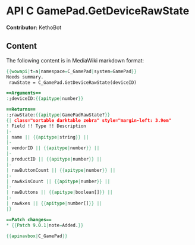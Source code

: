 # API C GamePad.GetDeviceRawState

**Contributor:** KethoBot

## Content

The following content is in MediaWiki markdown format:

```mediawiki
{{wowapi|t=a|namespace=C_GamePad|system=GamePad}}
Needs summary.
 rawState = C_GamePad.GetDeviceRawState(deviceID)

==Arguments==
:;deviceID:{{apitype|number}}

==Returns==
:;rawState:{{apitype|GamePadRawState?}}
{| class="sortable darktable zebra" style="margin-left: 3.9em"
! Field !! Type !! Description
|-
| name || {{apitype|string}} || 
|-
| vendorID || {{apitype|number}} || 
|-
| productID || {{apitype|number}} || 
|-
| rawButtonCount || {{apitype|number}} || 
|-
| rawAxisCount || {{apitype|number}} || 
|-
| rawButtons || {{apitype|boolean[]}} || 
|-
| rawAxes || {{apitype|number[]}} || 
|}

==Patch changes==
* {{Patch 9.0.1|note=Added.}}

{{apinavbox|C_GamePad}}
```